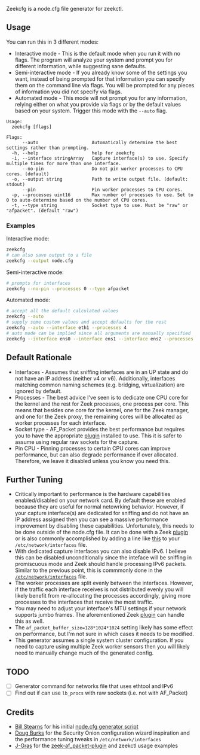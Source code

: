 Zeekcfg is a node.cfg file generator for zeekctl.

## Usage

You can run this in 3 different modes:
* Interactive mode - This is the default mode when you run it with no flags. The program will analyze your system and prompt you for different information, while suggesting sane defaults.
* Semi-interactive mode - If you already know some of the settings you want, instead of being prompted for that information you can specify them on the command line via flags. You will be prompted for any pieces of information you did not specify via flags.
* Automated mode - This mode will not prompt you for any information, relying either on what you provide via flags or by the default values based on your system. Trigger this mode with the `--auto` flag.

```
Usage:
  zeekcfg [flags]

Flags:
      --auto                    Automatically determine the best settings rather than prompting.
  -h, --help                    help for zeekcfg
  -i, --interface stringArray   Capture interface(s) to use. Specify multiple times for more than one interface.
      --no-pin                  Do not pin worker processes to CPU cores. (default)
  -o, --output string           Path to write output file. (default: stdout)
      --pin                     Pin worker processes to CPU cores.
  -p, --processes uint16        Max number of processes to use. Set to 0 to auto-determine based on the number of CPU cores.
  -t, --type string             Socket type to use. Must be "raw" or "afpacket". (default "raw")
```

### Examples

Interactive mode:
```bash
zeekcfg
# can also save output to a file
zeekcfg --output node.cfg
```

Semi-interactive mode:
```bash
# prompts for interfaces
zeekcfg --no-pin --processes 0 --type afpacket
```

Automated mode:
```bash
# accept all the default calculated values
zeekcfg --auto
# supply some custom values and accept defaults for the rest
zeekcfg --auto --interface eth1 --processes 4
# auto mode can be implied since all arguments are manually specified
zeekcfg --interface ens0 --interface ens1 --interface ens2 --processes 30 --pin --type afpacket
```

## Default Rationale

* Interfaces - Assumes that sniffing interfaces are in an UP state and do not have an IP address (neither v4 or v6). Additionally, interfaces matching common naming schemes (e.g. bridging, virtualization) are ignored by default.
* Processes - The best advice I've seen is to dedicate one CPU core for the kernel and the rest for Zeek processes, one process per core. This means that besides one core for the kernel, one for the Zeek manager, and one for the Zeek proxy, the remaining cores will be allocated as worker processes for each interface.
* Socket type - AF_Packet provides the best performance but requires you to have the appropriate [plugin](https://github.com/J-Gras/zeek-af_packet-plugin) installed to use. This it is safer to assume using regular raw sockets for the capture.
* Pin CPU - Pinning processes to certain CPU cores can improve performance, but can also degrade performance if over allocated. Therefore, we leave it disabled unless you know you need this.

## Further Tuning

* Critically important to performance is the hardware capabilities enabled/disabled on your network card. By default these are enabled because they are useful for normal netowrking behavior. However, if your capture interface(s) are dedicated for sniffing and do not have an IP address assigned then you can see a massive performance improvement by disabling these capabilities. Unfortunately, this needs to be done outside of the node.cfg file. It can be done with a Zeek [plugin](https://github.com/ncsa/bro-interface-setup) or is also commonly accomplished by adding a line like [this](https://github.com/Security-Onion-Solutions/securityonion-setup/blob/8a729d389338fbeb770a817b3b7c93fbb4dd4f72/bin/sosetup-network#L443) to your `/etc/network/interfaces` file.
* With dedicated capture interfaces you can also disable IPv6. I believe this can be disabled unconditionally since the inteface will be sniffing in promiscuous mode and Zeek should handle processing IPv6 packets. Similar to the previous point, this is commmonly done in the [`/etc/network/interfaces`](https://github.com/Security-Onion-Solutions/securityonion-setup/blob/8a729d389338fbeb770a817b3b7c93fbb4dd4f72/bin/sosetup-network#L444) file.
* The worker processes are split evenly between the interfaces. However, if the traffic each interface receives is not distributed evenly you will likely benefit from re-allocating the processes accordingly, giving more processes to the interfaces that receive the most traffic.
* You may need to adjust your interface's MTU settings if your network supports jumbo frames. The aforementioned Zeek [plugin](https://github.com/ncsa/bro-interface-setup) can handle this as well.
* The `af_packet_buffer_size=128*1024*1024` setting likely has some effect on performance, but I'm not sure in which cases it needs to be modified.
* This generator assumes a single system cluster configuration. If you need to capture using multiple Zeek worker sensors then you will likely need to manually change much of the generated config.


## TODO

- [ ] Generator command for networks file that uses ethtool and IPv6
- [ ] Find out if can use `lb_procs` with raw sockets (i.e. not with AF_Packet)

## Credits

- [Bill Stearns](https://github.com/william-stearns) for his initial [node.cfg generator script](https://github.com/activecm/bro-install/blob/master/gen-node-cfg.sh)
- [Doug Burks](https://github.com/Security-Onion-Solutions) for the Security Onion configuration wizard inspiration and the performance tuning tweaks in `/etc/network/interfaces`
- [J-Gras](https://github.com/J-Gras) for the [zeek-af_packet-plugin](https://github.com/J-Gras/zeek-af_packet-plugin#usage-with-zeekctl) and zeekctl usage examples

